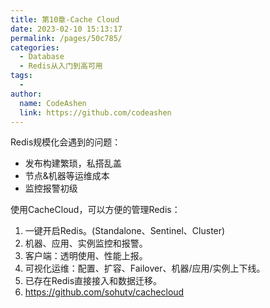 ```yaml
---
title: 第10章-Cache Cloud
date: 2023-02-10 15:13:17
permalink: /pages/50c785/
categories:
  - Database
  - Redis从入门到高可用
tags:
  - 
author: 
  name: CodeAshen
  link: https://github.com/codeashen
---
```

Redis规模化会遇到的问题：

- 发布构建繁琐，私搭乱盖
- 节点&机器等运维成本
- 监控报警初级

使用CacheCloud，可以方便的管理Redis：

1. 一键开启Redis。(Standalone、Sentinel、Cluster)
2. 机器、应用、实例监控和报警。
3. 客户端：透明使用、性能上报。
4. 可视化运维：配置、扩容、Failover、机器/应用/实例上下线。
5. 已存在Redis直接接入和数据迁移。
6. https://github.com/sohutv/cachecloud

